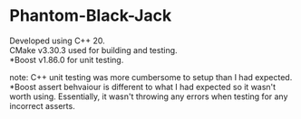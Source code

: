 # Phantom-Black-Jack
Developed using C++ 20. \
CMake v3.30.3 used for building and testing. \
*Boost v1.86.0 for unit testing. 

note: C++ unit testing was more cumbersome to setup than I had expected. \
*Boost assert behvaiour is different to what I had expected so it wasn't worth using. Essentially, it wasn't throwing any errors when testing for any incorrect asserts.
